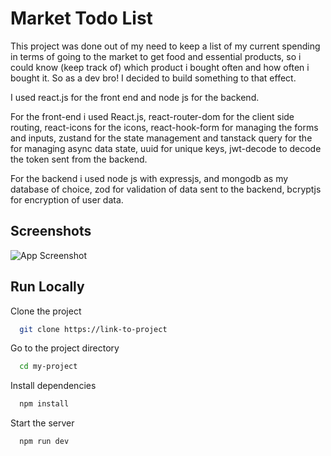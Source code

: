 
# Market Todo List

This project was done out of my need to keep a list of my current spending in terms of going to the market to get food and essential products, so i could know (keep track of) which product i bought often and how often i bought it. So as a dev bro! I decided to build something to that effect.

I used react.js for the front end and node js for the backend.

For the front-end i used React.js, react-router-dom for the client side routing, react-icons for the icons, react-hook-form for managing the forms and inputs, zustand for the state management and tanstack query for the for managing async data state, uuid for unique keys, jwt-decode to decode the token sent from the backend.

For the backend i used node js with expressjs, and mongodb as my database of choice, zod for validation of data sent to the backend, bcryptjs for encryption of user data.







## Screenshots

![App Screenshot](https://via.placeholder.com/468x300?text=App+Screenshot+Here)


## Run Locally

Clone the project

```bash
  git clone https://link-to-project
```

Go to the project directory

```bash
  cd my-project
```

Install dependencies

```bash
  npm install
```

Start the server

```bash
  npm run dev
```

